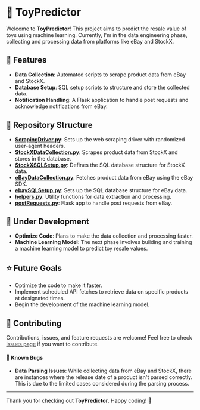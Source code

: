 # 🚀 ToyPredictor

Welcome to **ToyPredictor**! This project aims to predict the resale value of toys using machine learning. Currently, I'm in the data engineering phase, collecting and processing data from platforms like eBay and StockX.

## 🎯 Features

- **Data Collection**: Automated scripts to scrape product data from eBay and StockX.
- **Database Setup**: SQL setup scripts to structure and store the collected data.
- **Notification Handling**: A Flask application to handle post requests and acknowledge notifications from eBay.

## 📂 Repository Structure

- **[ScrapingDriver.py](https://github.com/ahmadbakesbread/ToyPredictor/blob/main/ScrapingDriver.py)**: Sets up the web scraping driver with randomized user-agent headers.
- **[StockXDataCollection.py](https://github.com/ahmadbakesbread/ToyPredictor/blob/main/StockXDataCollection.py)**: Scrapes product data from StockX and stores in the database.
- **[StockXSQLSetup.py](https://github.com/ahmadbakesbread/ToyPredictor/blob/main/StockXSQLSetup.py)**: Defines the SQL database structure for StockX data.
- **[eBayDataCollection.py](https://github.com/ahmadbakesbread/ToyPredictor/blob/main/eBayDataCollection.py)**: Fetches product data from eBay using the eBay SDK.
- **[ebaySQLSetup.py](https://github.com/ahmadbakesbread/ToyPredictor/blob/main/ebaySQLSetup.py)**: Sets up the SQL database structure for eBay data.
- **[helpers.py](https://github.com/ahmadbakesbread/ToyPredictor/blob/main/helpers.py)**: Utility functions for data extraction and processing.
- **[postRequests.py](https://github.com/ahmadbakesbread/ToyPredictor/blob/main/postRequests.py)**: Flask app to handle post requests from eBay.

## 🚧 Under Development

- **Optimize Code**: Plans to make the data collection and processing faster.
- **Machine Learning Model**: The next phase involves building and training a machine learning model to predict toy resale values.

## ⭐ Future Goals

- Optimize the code to make it faster.
- Implement scheduled API fetches to retrieve data on specific products at designated times. 
- Begin the development of the machine learning model.

## 🤝 Contributing

Contributions, issues, and feature requests are welcome! Feel free to check [issues page](https://github.com/ahmadbakesbread/ToyPredictor/issues) if you want to contribute.

#### 🐞 Known Bugs

- **Data Parsing Issues**: While collecting data from eBay and StockX, there are instances where the release date of a product isn't parsed correctly. This is due to the limited cases considered during the parsing process.

---

Thank you for checking out **ToyPredictor**. Happy coding! 🎉

